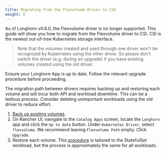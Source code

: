 ```yaml
---
title: Migrating from the Flexvolume Driver to CSI
weight: 5
---
```


As of Longhorn v0.8.0, the Flexvolume driver is no longer supported. This guide will show you how to migrate from the Flexvolume driver to CSI. CSI is the newest out-of-tree Kubernetes storage interface.

> Note that the volumes created and used through one driver won't be recognized by Kubernetes using the other driver. So please don't switch the driver (e.g. during an upgrade) if you have existing volumes created using the old driver.

Ensure your Longhorn App is up to date. Follow the relevant upgrade procedure before proceeding.

The migration path between drivers requires backing up and restoring each volume and will incur both API and workload downtime. This can be a tedious process. Consider deleting unimportant workloads using the old driver to reduce effort.

1. [Back up existing volumes](../../snapshots-and-backups/backup-and-restore/create-a-backup).
2. On Rancher UI, navigate to the `Catalog Apps` screen, locate the `Longhorn` app and click the `Up to date` button. Under `Kubernetes Driver`, select
`flexvolume`. We recommend leaving `Flexvolume Path` empty. Click `Upgrade`.
3. Restore each volume. This [procedure](../../users-guide/restore-statefulset) is tailored to the StatefulSet workload, but the process is approximately the same for all workloads.